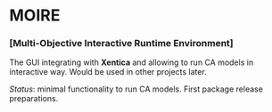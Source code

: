 # MOIRE
### [Multi-Objective Interactive Runtime Environment]
The GUI integrating with **Xentica** and allowing to run CA models in interactive way. Would be used in other projects later.

*Status*: minimal functionality to run CA models. First package release preparations.
